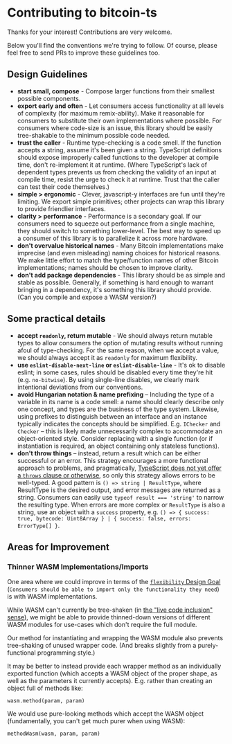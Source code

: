# Contributing to bitcoin-ts

Thanks for your interest! Contributions are very welcome.

Below you'll find the conventions we're trying to follow. Of course, please feel free to send PRs to improve these guidelines too.

## Design Guidelines

- **start small, compose** - Compose larger functions from their smallest possible components.
- **export early and often** - Let consumers access functionality at all levels of complexity (for maximum remix-ability). Make it reasonable for consumers to substitute their own implementations where possible. For consumers where code-size is an issue, this library should be easily tree-shakable to the minimum possible code needed.
- **trust the caller** - Runtime type-checking is a code smell. If the function accepts a string, assume it's been given a string. TypeScript definitions should expose improperly called functions to the developer at compile time, don't re-implement it at runtime. (Where TypeScript's lack of dependent types prevents us from checking the validity of an input at compile time, resist the urge to check it at runtime. Trust that the caller can test their code themselves.)
- **simple > ergonomic** - Clever, javascript-y interfaces are fun until they're limiting. We export simple primitives; other projects can wrap this library to provide friendlier interfaces.
- **clarity > performance** - Performance is a secondary goal. If our consumers need to squeeze out performance from a single machine, they should switch to something lower-level. The best way to speed up a consumer of this library is to parallelize it across more hardware.
- **don't overvalue historical names** - Many Bitcoin implementations make imprecise (and even misleading) naming choices for historical reasons. We make little effort to match the type/function names of other Bitcoin implementations; names should be chosen to improve clarity.
- **don't add package dependencies** - This library should be as simple and stable as possible. Generally, if something is hard enough to warrant bringing in a dependency, it's something this library should provide. (Can you compile and expose a WASM version?)

## Some practical details

- **accept `readonly`, return mutable** - We should always return mutable types to allow consumers the option of mutating results without running afoul of type-checking. For the same reason, when we accept a value, we should always accept it as `readonly` for maximum flexibility.
- **use `eslint-disable-next-line` or `eslint-disable-line`** - It's ok to disable eslint; in some cases, rules should be disabled every time they're hit (e.g. `no-bitwise`). By using single-line disables, we clearly mark intentional deviations from our conventions.
- **avoid Hungarian notation & name prefixing** – Including the type of a variable in its name is a code smell: a name should clearly describe only one concept, and types are the business of the type system. Likewise, using prefixes to distinguish between an interface and an instance typically indicates the concepts should be simplified. E.g. `IChecker` and `Checker` – this is likely made unnecessarily complex to accommodate an object-oriented style. Consider replacing with a single function (or if instantiation is required, an object containing only stateless functions).
- **don't throw things** – instead, return a result which can be either successful or an error. This strategy encourages a more functional approach to problems, and pragmatically, [TypeScript does not yet offer a `throws` clause or otherwise](https://github.com/microsoft/TypeScript/issues/13219), so only this strategy allows errors to be well-typed. A good pattern is `() => string | ResultType`, where ResultType is the desired output, and error messages are returned as a string. Consumers can easily use `typeof result === 'string'` to narrow the resulting type. When errors are more complex or `ResultType` is also a string, use an object with a `success` property, e.g. `() => { success: true, bytecode: Uint8Array } | { success: false, errors: ErrorType[] }`.

## Areas for Improvement

### Thinner WASM Implementations/Imports

One area where we could improve in terms of the [`flexibility` Design Goal](../README.md#Design-Goals) (`Consumers should be able to import only the functionality they need`) is with WASM implementations.

While WASM can't currently be tree-shaken (in [the "live code inclusion" sense](https://medium.com/@Rich_Harris/tree-shaking-versus-dead-code-elimination-d3765df85c80)), we might be able to provide thinned-down versions of different WASM modules for use-cases which don't require the full module.

Our method for instantiating and wrapping the WASM module also prevents tree-shaking of unused wrapper code. (And breaks slightly from a purely-functional programming style.)

It may be better to instead provide each wrapper method as an individually exported function (which accepts a WASM object of the proper shape, as well as the parameters it currently accepts). E.g. rather than creating an object full of methods like:

```
wasm.method(param, param)
```

We would use pure-looking methods which accept the WASM object (fundamentally, you can't get much purer when using WASM):

```
methodWasm(wasm, param, param)
```

